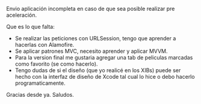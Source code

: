 Envio aplicación incompleta en caso de que sea posible realizar pre aceleración.

Que es lo que falta:

- Se realizar las peticiones con URLSession, tengo que aprender a hacerlas con Alamofire.
- Se aplicar patrones MVC, necesito aprender y aplicar MVVM.
- Para la version final me gustaria agregar una tab de peliculas marcadas como favorito (se como hacerlo).
- Tengo dudas de si el diseño (que yo realicé en los XIBs) puede ser hecho con la interfaz de diseño de Xcode tal cual lo hice o debo hacerlo programaticamente.

Gracias desde ya. Saludos.
